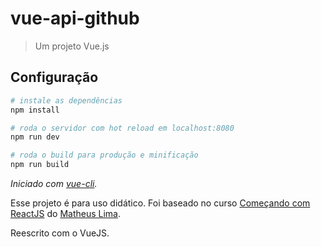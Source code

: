 # vue-api-github

> Um projeto Vue.js

## Configuração

``` bash
# instale as dependências
npm install

# roda o servidor com hot reload em localhost:8080
npm run dev

# roda o build para produção e minificação
npm run build
```

*Iniciado com [vue-cli](https://github.com/vuejs/vue-cli).*

Esse projeto é para uso didático. Foi baseado no curso [Começando com ReactJS](http://jscasts.teachable.com/p/comecando-com-react-js) do [Matheus Lima](https://twitter.com/matheusml).

Reescrito com o VueJS.
